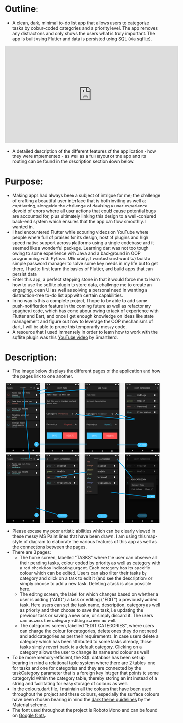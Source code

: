 # Outline:

- A clean, dark, minimal to-do list app that allows users to categorize tasks by colour-coded categories and a priority level. The app removes any distractions and only shows the users what is truly important. The app is built using Flutter and data is persisted using SQL (via sqflite).

<iframe width="560" height="315" src="https://www.youtube.com/embed/isH1_ZWqrNk" frameborder="0" allow="accelerometer; autoplay; clipboard-write; encrypted-media; gyroscope; picture-in-picture" allowfullscreen></iframe>

- A detailed description of the different features of the application - how they were implemented - as well as a full layout of the app and its routing can be found in the description section down below.

# Purpose:

- Making apps had always been a subject of intrigue for me; the challenge of crafting a beautiful user interface that is both inviting as well as captivating, alongside the challenge of devising a user experience devoid of errors where all user actions that could cause potential bugs are accounted for, plus ultimately linking this design to a well-conjured back-end system which ensures that the app can flow smoothly. I wanted in.
- I had encountered Flutter while scouring videos on YouTube where people where full of praises for its design, host of plugins and high speed native support across platforms using a single codebase and it seemed like a wonderful package. Learning dart was not too tough owing to some experience with Java and a background in OOP programming with Python. Ultimately, I wanted (and want to) build a simple password manager to solve some key needs in my life but to get there, I had to first learn the basics of Flutter, and build apps that can persist data.
- Enter this app, a perfect stepping stone in that it would force me to learn how to use the sqflite plugin to store data, challenge me to create an engaging, clean UI as well as solving a personal need in wanting a distraction-free to-do list app with certain capabilities.
- In no way is this a complete project, I hope to be able to add some push-notification feature in the coming future as well as refactor my spaghetti code, which has come about owing to lack of experience with Flutter and Dart, and once I get enough knowledge on ideas like state management and figure out how to leverage the OOP mechanisms of dart, I will be able to prune this temporarily messy code.
- A resource that I used immensely in order to learn how to work with the sqflite plugin was this [YouTube video](https://www.youtube.com/watch?v=1BwjNEKD8g8&ab_channel=Smartherd) by Smartherd.

# Description:

- The image below displays the different pages of the application and how the pages link to one another.

![alt-text](https://github.com/akashvshroff/To_Do_List_App/blob/master/runtime_images/app_routing.png)

- Please excuse my poor artistic abilities which can be clearly viewed in these messy MS Paint lines that have been drawn. I am using this map-style of diagram to elaborate the various features of this app as well as the connections between the pages.
- There are 3 pages:
  - The home screen, labelled "TASKS" where the user can observe all their pending tasks, colour coded by priority as well as category with a red checkbox indicating urgent. Each category has its specific colour which can be edited. Users can also filter their tasks by category and click on a task to edit it (and see the description) or simply choose to add a new task. Deleting a task is also possible here.
  - The editing screen, the label for which changes based on whether a user is adding ("ADD") a task or editing ("EDIT") a previously added task. Here users can set the task name, description, category as well as priority and then choose to save the task, i.e updating the previous task or saving a new one, or simply discard it. The users can access the category editing screen as well.
  - The categories screen, labelled "EDIT CATEGORIES", where users can change the colour for categories, delete ones they do not need and add categories as per their requirements. In case users delete a category which has been attributed to some tasks already, those tasks simply revert back to a default category. Clicking on a category allows the user to change its name and colour as well!
- To be more memory-efficient, the SQL database has been set up bearing in mind a relational table system where there are 2 tables, one for tasks and one for categories and they are connected by the taskCategory parameter that is a foreign key integer that points to some categoryId within the category table, thereby storing an int instead of a string and facilitating for easy storage of colours as well.
- In the colours.dart file, I maintain all the colours that have been used throughout the project and these colours, especially the surface colours have been chosen bearing in mind the [dark theme guidelines](https://material.io/design/color/dark-theme.html) by the Material scheme.
- The font used throughout the project is Roboto Mono and can be found on [Google fonts](https://fonts.google.com/specimen/Roboto+Mono?category=Monospace).

